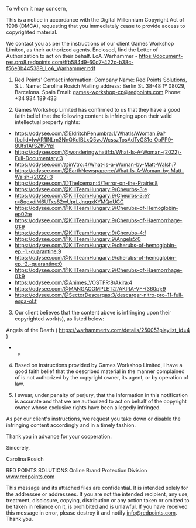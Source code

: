 To whom it may concern,

This is a notice in accordance with the Digital Millennium Copyright Act of 1998 (DMCA), requesting that you immediately cease to provide access to copyrighted material.

We contact you as per the instructions of our client Games Workshop Limited, as their authorized agents. Enclosed, find the Letter of Authorization to act on their behalf. LoA_Warhammer - https://document-res.pro8.redpoints.com/ffb584d9-60d7-422c-b38c-f56e3b445389_LoA_Warhammer.pdf


1) Red Points' Contact information:
Company Name: Red Points Solutions, S.L.
Name: Carolina Rosich
Mailing address: Berlín St. 38-48 1º 08029, Barcelona. Spain
Email: games-workshop-cp@redpoints.com
Phone: +34 934 189 433

2) Games Workshop Limited has confirmed to us that they have a good faith belief that the following content is infringing upon their valid intellectual property rights:
- https://odysee.com/@EldritchPenumbra:1/WhatIsAWoman:9a?fbclid=IwAR1INLm3NnQKdlBLxQ5wJWcsszTosAdTyGS1e_OpPP9-8Ufs1AfSZff7YpI
- https://odysee.com/@wonderingwhatif:b/What-Is-A-Woman-(2022)-Full-Documentary:3
- https://odysee.com/@inVtro:4/What-is-a-Woman-by-Matt-Walsh:7
- https://odysee.com/@EarthNewspaper:e/What-Is-A-Woman-by-Matt-Walsh-(2022):3
-  https://odysee.com/@TheIceman:4/Terror-on-the-Prairie:8
- https://odysee.com/@KillTeamHungary:9/Cheurbs-3:e
- https://odysee.com/@KillTeamHungary:9/Cheurbs-3:e?r=8qoxdiM6UTxs82wUprLJnqqxKYMQoUCC
- https://odysee.com/@KillTeamHungary:9/Cherubs-of-Hemoglobin-ep02:e
- https://odysee.com/@KillTeamHungary:9/Cherubs-of-Haemorrhage-01:9
- https://odysee.com/@KillTeamHungary:9/Cherubs-4:f
- https://odysee.com/@KillTeamHungary:9/Angels5:0
- https://odysee.com/@KillTeamHungary:9/cherubs-of-hemoglobin-ep.-1.-quarantine:9
-  https://odysee.com/@KillTeamHungary:9/cherubs-of-hemoglobin-ep.-2.-quarantine:0
- https://odysee.com/@KillTeamHungary:9/Cherubs-of-Haemorrhage-01:9
- https://odysee.com/@Animes_VOSTFR:8/Akira:4
- https://odysee.com/@MANGACOMPLET:2/AKIRA-VF-(360p):9
- https://odysee.com/@SectorDescargas:3/descargar-nitro-pro-11-full-espa-ol:f

3) Our client believes that the content above is infringing upon their copyrighted work(s), as listed below:

Angels of the Death ( https://warhammertv.com/details/25005?playlist_id=4 )
- -

4) Based on instructions provided by Games Workshop Limited, I have a good faith belief that the described material in the manner complained of is not authorized by the copyright owner, its agent, or by operation of law.

5) I swear, under penalty of perjury, that the information in this notification is accurate and that we are authorized to act on behalf of the copyright owner whose exclusive rights have been allegedly infringed.

As per our client's instructions, we request you take down or disable the infringing content accordingly and in a timely fashion.

Thank you in advance for your cooperation.

Sincerely,

Carolina Rosich

RED POINTS SOLUTIONS
Online Brand Protection Division
<personal information redacted>www.redpoints.com

This message and its attached files are confidential. It is intended solely for the addressee or addressees. If you are not the intended recipient, any use, treatment, disclosure, copying, distribution or any action taken or omitted to be taken in reliance on it, is prohibited and is unlawful. If you have received this message in error, please destroy it and notify info@redpoints.com. Thank you.
